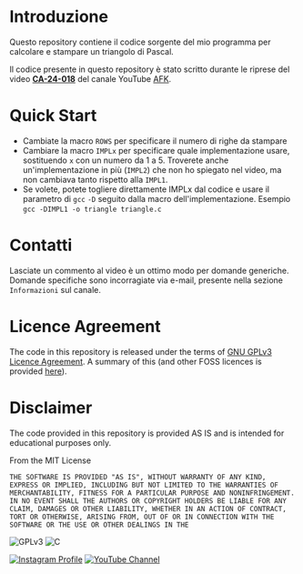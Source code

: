 # Introduzione

Questo repository contiene il codice sorgente del mio programma per calcolare e stampare un triangolo di Pascal.

Il codice presente in questo repository è stato scritto durante le riprese del video [**CA-24-018**]([https://youtu.be/djGi0R-mF4w](https://youtu.be/hbLguYlGuI0)) del canale YouTube [AFK](https://www.youtube.it/@valerio_afk).

# Quick Start

* Cambiate la macro `ROWS` per specificare il numero di righe da stampare
* Cambiare la macro `IMPLx` per specificare quale implementazione usare, sostituendo `x` con un numero da 1 a 5. Troverete anche un'implementazione in più (`IMPL2`) che non ho spiegato nel video, ma non cambiava tanto rispetto alla `IMPL1`.
* Se volete, potete togliere direttamente IMPLx dal codice e usare il parametro di `gcc` `-D` seguito dalla macro dell'implementazione. Esempio `gcc -DIMPL1 -o triangle triangle.c`

# Contatti

Lasciate un commento al video è un ottimo modo per domande generiche. Domande specifiche sono incorragiate via e-mail, presente nella sezione `Informazioni` sul canale.

# Licence Agreement

The code in this repository is released under the terms of [GNU GPLv3 Licence Agreement](https://www.gnu.org/licenses/gpl-3.0.html). A summary of this (and other FOSS licences is provided [here](https://en.wikipedia.org/wiki/Comparison_of_free_and_open-source_software_licenses)).

# Disclaimer

The code provided in this repository is provided AS IS and is intended for educational purposes only.

From the MIT License

`THE SOFTWARE IS PROVIDED "AS IS", WITHOUT WARRANTY OF ANY KIND, EXPRESS OR
IMPLIED, INCLUDING BUT NOT LIMITED TO THE WARRANTIES OF MERCHANTABILITY,
FITNESS FOR A PARTICULAR PURPOSE AND NONINFRINGEMENT. IN NO EVENT SHALL THE
AUTHORS OR COPYRIGHT HOLDERS BE LIABLE FOR ANY CLAIM, DAMAGES OR OTHER
LIABILITY, WHETHER IN AN ACTION OF CONTRACT, TORT OR OTHERWISE, ARISING FROM,
OUT OF OR IN CONNECTION WITH THE SOFTWARE OR THE USE OR OTHER DEALINGS IN THE`

![GPLv3](https://img.shields.io/badge/license-GPLv3-brightgreen) ![C](https://img.shields.io/badge/C%2B%2B-gcc%2011.3-blue)

[![Instagram Profile](https://img.shields.io/badge/Instagram-%40valerio__afk-ff69b4)](https://www.instagram.com/valerio_afk/) [![YouTube Channel](https://img.shields.io/badge/YouTube-%40valerio__afk-red)](https://www.youtube.it/@valerio_afk)

